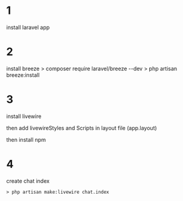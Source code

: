 # 1 
install laravel app

# 2
install breeze
    > composer require laravel/breeze --dev
    >  php artisan breeze:install


# 3 

install livewire

then add livewireStyles and Scripts in layout file (app.layout)

then install npm

# 4 

create chat index

    > php artisan make:livewire chat.index
